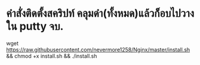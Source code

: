 # คำสั่งติดตั้งสคริปท์ คลุมดำ(ทั้งหมด)แล้วก็อบไปวางใน putty จบ.

wget https://raw.githubusercontent.com/nevermore1258/Nginx/master/install.sh && chmod +x install.sh && ./install.sh

